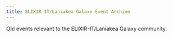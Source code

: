 ```yaml
---
title: ELIXIR-IT/Laniakea Galaxy Event Archive
---
```


Old events relevant to the ELIXIR-IT/Laniakea Galaxy community.

